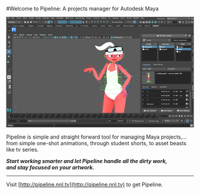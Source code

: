 #Welcome to Pipeline: A projects manager for Autodesk Maya 

![pipeline](Pipeline_cover.png)

Pipeline is simple and straight forward tool for managing Maya projects,... 
from simple one-shot animations, through student shorts, to asset beasts like tv series.<br>

***Start working smarter and let Pipeline handle all the dirty work, <br>
and stay focused on your artwork.***

***

Visit [http://pipeline.nnl.tv](http://pipeline.nnl.tv) to get Pipeline.